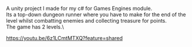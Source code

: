 A unity project I made for my c# for Games Engines module.\
Its a top-down dungeon runner where you have to make for the end of the level whilst combatting enemies and collecting treasure for points.\
The game has 2 levels.\

https://youtu.be/6z1LCmtMTXQ?feature=shared
